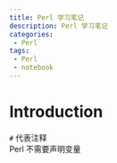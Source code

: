 ```yaml
---
title: Perl 学习笔记
description: Perl 学习笔记
categories:
 - Perl
tags:
 - Perl
 - notebook
---
```


# Introduction
`#` 代表注释  
Perl 不需要声明变量
